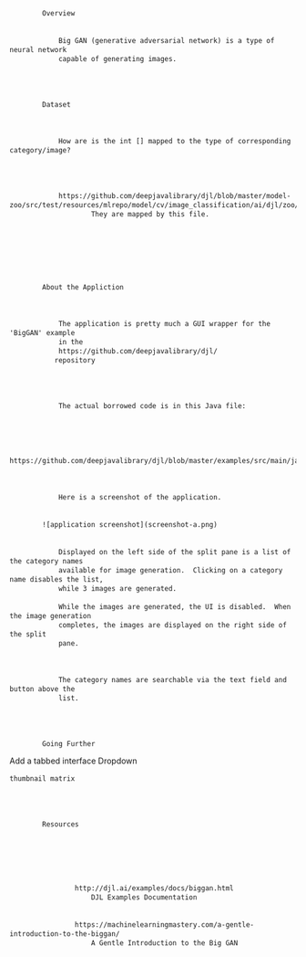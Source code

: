 
            Overview
            		
               
                Big GAN (generative adversarial network) is a type of  neural network
                capable of generating images.
      
        


            Dataset
            
     		
                
                How are is the int [] mapped to the type of corresponding category/image?
        
            
        
                
                https://github.com/deepjavalibrary/djl/blob/master/model-zoo/src/test/resources/mlrepo/model/cv/image_classification/ai/djl/zoo/synset_imagenet.txt
                        They are mapped by this file.
                      
           



       

            About the Appliction
            
            		
                
                The application is pretty much a GUI wrapper for the 'BigGAN' example 
                in the 
                https://github.com/deepjavalibrary/djl/
               repository
                
           
            
         
                The actual borrowed code is in this Java file:
                
                
                
              
                    https://github.com/deepjavalibrary/djl/blob/master/examples/src/main/java/ai/djl/examples/inference/BigGAN.java
                

          
                Here is a screenshot of the application.
            

            ![application screenshot](screenshot-a.png)
            
          
                Displayed on the left side of the split pane is a list of the category names
                available for image generation.  Clicking on a category name disables the list,
                while 3 images are generated.
            
                While the images are generated, the UI is disabled.  When the image generation 
                completes, the images are displayed on the right side of the split
                pane.
          
            
         
                The category names are searchable via the text field and button above the 
                list.
           
        
              

            Going Further
            
           		
      
                
                 
          
Add a tabbed interface
    Dropdown
    
    thumbnail matrix             
            

             
        
            Resources
            
            		
                
           
            
          
                    http://djl.ai/examples/docs/biggan.html
                        DJL Examples Documentation
                    
               
                    https://machinelearningmastery.com/a-gentle-introduction-to-the-biggan/
                        A Gentle Introduction to the Big GAN
                        
                


                
                                
            
      
